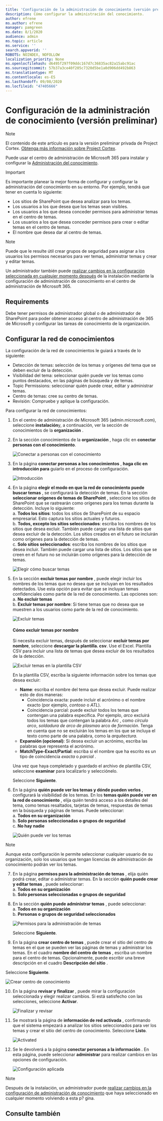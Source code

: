 ```yaml
---
title: 'Configuración de la administración de conocimiento (versión preliminar) '
description: Cómo configurar la administración del conocimiento.
author: efrene
ms.author: efrene
manager: pamgreen
ms.date: 8/1/2020
audience: admin
ms.topic: article
ms.service: ''
search.appverid: ''
ROBOTS: NOINDEX, NOFOLLOW
localization_priority: None
ms.openlocfilehash: d6495f297f09ddc167d7c36835ac82a15abc91ac
ms.sourcegitcommit: 57b37a3ce40f205c7320d5be1a0d906dd492b863
ms.translationtype: MT
ms.contentlocale: es-ES
ms.lasthandoff: 09/08/2020
ms.locfileid: "47405666"
---
```

# <a name="set-up-knowledge-management-preview"></a>Configuración de la administración de conocimiento (versión preliminar)

> [!Note] 
> El contenido de este artículo es para la versión preliminar privada de Project Cortex. [Obtenga más información sobre Project Cortex](https://aka.ms/projectcortex).

Puede usar el centro de administración de Microsoft 365 para instalar y configurar la [Administración del conocimiento](knowledge-management-overview.md). 

> [!Important]
> Es importante planear la mejor forma de configurar y configurar la administración del conocimiento en su entorno. Por ejemplo, tendrá que tener en cuenta lo siguiente:
- Los sitios de SharePoint que desea analizar para los temas.
- Los usuarios a los que desea que los temas sean visibles.
- Los usuarios a los que desea conceder permisos para administrar temas en el centro de temas.
- Los usuarios a los que desea conceder permisos para crear o editar temas en el centro de temas.
- El nombre que desea dar al centro de temas.

> [!Note]
> Puede que le resulte útil crear grupos de seguridad para asignar a los usuarios los permisos necesarios para ver temas, administrar temas y crear y editar temas.

Un administrador también puede [realizar cambios en la configuración seleccionada en cualquier momento después](manage-knowledge-network.md) de la instalación mediante la configuración de administración de conocimiento en el centro de administración de Microsoft 365.

## <a name="requirements"></a>Requirements 
Debe tener permisos de administrador global o de administrador de SharePoint para poder obtener acceso al centro de administración de 365 de Microsoft y configurar las tareas de conocimiento de la organización.

## <a name="set-up-your-knowledge-network"></a>Configurar la red de conocimientos

La configuración de la red de conocimientos le guiará a través de lo siguiente:

- Detección de temas: selección de los temas y orígenes del tema que se deben excluir de la detección.
- Visibilidad del tema: seleccionar quién puede ver los temas como puntos destacados, en las páginas de búsqueda y de temas.
- Topic Permissions: seleccionar quién puede crear, editar y administrar temas.
- Centro de temas: cree su centro de temas.
- Revisión: Compruebe y aplique la configuración.

Para configurar la red de conocimientos:

1. En el centro de administración de Microsoft 365 (admin.microsoft.com), seleccione **instalación**y, a continuación, ver la sección de conocimientos de la **organización** .
2. En la sección conocimientos de la **organización** , haga clic en **conectar personas con el conocimiento**.<br/>

    ![Conectar a personas con el conocimiento](../media/content-understanding/admin-org-knowledge-options.png) </br>

3. En la página **conectar personas a los conocimientos** , **haga clic en introducción para** guiarlo en el proceso de configuración.<br/>

    ![Introducción](../media/content-understanding/k-get-started.png) </br>

4. En la página **elegir el modo en que la red de conocimiento puede buscar temas** , se configurará la detección de temas. En la sección **seleccionar orígenes de temas de SharePoint** , seleccione los sitios de SharePoint que se rastrearán como orígenes para los temas durante la detección. Incluye lo siguiente:</br>
    a. **Todos los sitios**: todos los sitios de SharePoint de su espacio empresarial. Esto captura los sitios actuales y futuros.</br>
    b. **Todos, excepto los sitios seleccionados**: escriba los nombres de los sitios que desea excluir.  También puede cargar una lista de sitios que desea excluir de la detección. Los sitios creados en el futuro se incluirán como orígenes para la detección de temas. </br>
    c. **Solo sitios seleccionados**: escriba los nombres de los sitios que desea incluir. También puede cargar una lista de sitios. Los sitios que se creen en el futuro no se incluirán como orígenes para la detección de temas. </br>

    ![Elegir cómo buscar temas](../media/content-understanding/ksetup1.png) </br>
   
5. En la sección **excluir temas por nombre** , puede elegir incluir los nombres de los temas que no desea que se incluyan en los resultados detectados. Use esta opción para evitar que se incluyan temas confidenciales como parte de la red de conocimiento. Las opciones son:</br>
    a. **No excluir temas** </br>
    b. **Excluir temas por nombre**: Si tiene temas que no desea que se muestren a los usuarios como parte de la red de conocimiento.</br>

    ![Excluir temas](../media/content-understanding/topics-excluded-by-name.png) </br>

    #### <a name="how-to-exclude-topics-by-name"></a>Cómo excluir temas por nombre    

    Si necesita excluir temas, después de seleccionar **excluir temas por nombre**, seleccione **descargar la plantilla. csv**. Use el Excel. Plantilla CSV para incluir una lista de temas que desea excluir de los resultados de la detección.

    ![Excluir temas en la plantilla CSV](../media/content-understanding/csv1.png) </br>

    En la plantilla CSV, escriba la siguiente información sobre los temas que desea excluir:

    - **Name**: escriba el nombre del tema que desea excluir. Puede realizar esto de dos maneras:</br>
        - Coincidencia exacta: puede incluir el acrónimo o el nombre exacto (por ejemplo, *contoso* o *ATL*).</br>
        - Coincidencia parcial: puede excluir todos los temas que contengan una palabra específica.  Por ejemplo, *arco* excluirá todos los temas que contengan la palabra *Arc* , como *círculo arco*, *soldadura de arco de plasma*o arco de *formación*. Tenga en cuenta que no se excluirán los temas en los que se incluya el texto como parte de una palabra, como la *arquitectura*.</br>
    - **Expansión (opcional)**: Si desea excluir un acrónimo, escriba las palabras que representa el acrónimo.</br>
    - **MatchType-Exact/Partial**: escriba si el nombre que ha escrito es un tipo de coincidencia *exacta* o *parcial* .</br>

    Una vez que haya completado y guardado el archivo de plantilla CSV, seleccione **examinar** para localizarlo y selecciónelo.
    
    Seleccione **Siguiente**.</br>

6. En la página **quién puede ver los temas y dónde pueden verlos** , configurará la visibilidad de los temas. En los **temas quién puede ver en la red de conocimiento** , elija quién tendrá acceso a los detalles del tema, como temas resaltados, tarjetas de temas, respuestas de temas en la búsqueda y páginas de temas. Puede seleccionar:</br>
    a. **Todos en su organización**</br>
    b. **Solo personas seleccionadas o grupos de seguridad**</br>
    c. **No hay nadie**</br>

    ![Quién puede ver los temas](../media/content-understanding/ksetup2.png) </br> 

 > [!Note] 
 > Aunque esta configuración le permite seleccionar cualquier usuario de su organización, solo los usuarios que tengan licencias de administración de conocimiento podrán ver los temas. 

7. En la página **permisos para la administración de temas** , elija quién podrá crear, editar o administrar temas. En la sección **quién puede crear y editar temas** , puede seleccionar:</br>
    a. **Todos en su organización**</br>
    b. **Solo personas seleccionadas o grupos de seguridad**</br>
8. En la sección **quién puede administrar temas** , puede seleccionar:</br>
    a. **Todos en su organización**</br>
    b. **Personas o grupos de seguridad seleccionados**</br>

    ![Permisos para la administración de temas](../media/content-understanding/ksetup3.png) </br>

    Seleccione **Siguiente**.</br>
9. En la página **crear centro de temas** , puede crear el sitio del centro de temas en el que se pueden ver las páginas de temas y administrar los temas.  En el cuadro **nombre del centro de temas** , escriba un nombre para el centro de temas. Opcionalmente, puede escribir una breve descripción en el cuadro **Descripción del sitio** . </br>

Seleccione **Siguiente**.</br>

   ![Crear centro de conocimiento](../media/content-understanding/ksetup4.png) </br> 

10. En la página **revisar y finalizar** , puede mirar la configuración seleccionada y elegir realizar cambios. Si está satisfecho con las selecciones, seleccione **Activar**.

    ![Finalizar y revisar](../media/content-understanding/ksetup5.png) </br> 

11. Se mostrará la página de **información de red activada** , confirmando que el sistema empezará a analizar los sitios seleccionados para ver los temas y crear el sitio del centro de conocimiento. Seleccione **Listo**.</br>

    ![Activated](../media/content-understanding/ksetup6.png) </br> 

12. Se le devolverá a la página **conectar personas a la información** . En esta página, puede seleccionar **administrar** para realizar cambios en las opciones de configuración. 

    ![Configuración aplicada](../media/content-understanding/ksetup7.png) </br>   

> [!Note]
> Después de la instalación, un administrador puede [realizar cambios en la configuración de administración de conocimiento](manage-knowledge-network.md) que haya seleccionado en cualquier momento volviendo a esta p? gina.


## <a name="see-also"></a>Consulte también



  






